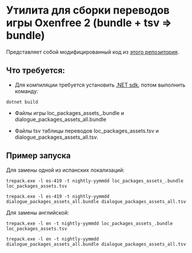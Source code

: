 # Утилита для сборки переводов игры Oxenfree 2 (bundle + tsv => bundle)

Представляет собой модифицированный код из [этого репозитория](https://github.com/kryakozebra/oxenfree2_rus_dev/tree/main/src/textrepack).

## Что требуется:

* Для компиляции требуется установить [.NET sdk](https://dotnet.microsoft.com/en-us/download/dotnet), потом выполнить команду:
```
dotnet build
```

* Файлы игры loc_packages_assets_.bundle и dialogue_packages_assets_all.bundle

* Файлы tsv таблицы переводов loc_packages_assets.tsv и dialogue_packages_assets_all.tsv.

## Пример запуска

Для замены одной из испанских локализаций:

```
trepack.exe -l es-419 -t nightly-yymmdd loc_packages_assets_.bundle loc_packages_assets.tsv

trepack.exe -l es-419 -t nightly-yymmdd dialogue_packages_assets_all.bundle dialogue_packages_assets_all.tsv

```

Для замены английской:

```
trepack.exe -l en -t nightly-yymmdd loc_packages_assets_.bundle loc_packages_assets.tsv

trepack.exe -l en -t nightly-yymmdd dialogue_packages_assets_all.bundle dialogue_packages_assets_all.tsv

```